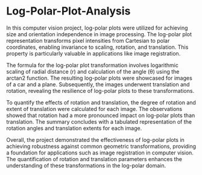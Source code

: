 # Log-Polar-Plot-Analysis
In this computer vision project, log-polar plots were utilized for achieving size and orientation independence in image processing. The log-polar plot representation transforms pixel intensities from Cartesian to polar coordinates, enabling invariance to scaling, rotation, and translation. This property is particularly valuable in applications like image registration.

The formula for the log-polar plot transformation involves logarithmic scaling of radial distance (r) and calculation of the angle (θ) using the arctan2 function. The resulting log-polar plots were showcased for images of a car and a plane. Subsequently, the images underwent translation and rotation, revealing the resilience of log-polar plots to these transformations.

To quantify the effects of rotation and translation, the degree of rotation and extent of translation were calculated for each image. The observations showed that rotation had a more pronounced impact on log-polar plots than translation. The summary concludes with a tabulated representation of the rotation angles and translation extents for each image.

Overall, the project demonstrated the effectiveness of log-polar plots in achieving robustness against common geometric transformations, providing a foundation for applications such as image registration in computer vision. The quantification of rotation and translation parameters enhances the understanding of these transformations in the log-polar domain.
